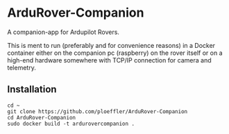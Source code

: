 # ArduRover-Companion

A companion-app for Ardupilot Rovers.

This is ment to run (preferably and for convenience reasons) in a Docker container either on the companion pc (raspberry) on the rover itself or on a high-end hardware somewhere with TCP/IP connection for camera and telemetry.

## Installation

```shell
cd ~
git clone https://github.com/ploeffler/ArduRover-Companion
cd ArduRover-Companion
sudo docker build -t ardurovercompanion .
